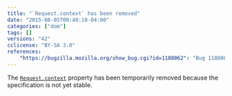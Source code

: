 ```yaml
---
title: "`Request.context` has been removed"
date: "2015-08-05T00:48:18-04:00"
categories: ["dom"]
tags: []
versions: "42"
cclicense: "BY-SA 3.0"
references:
    "https://bugzilla.mozilla.org/show_bug.cgi?id=1188062": "Bug 1188062 - Unship Request.context"
---
```

The [`Request.context`](https://developer.mozilla.org/en-US/docs/Web/API/Request/context) property has been temporarily removed because the specification is not yet stable.
